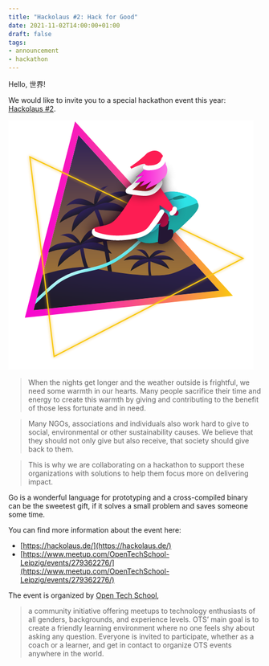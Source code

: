 ```yaml
---
title: "Hackolaus #2: Hack for Good"
date: 2021-11-02T14:00:00+01:00
draft: false
tags:
- announcement
- hackathon
---
```


Hello, 世界!

We would like to invite you to a special hackathon event this year: [Hackolaus #2](https://hackolaus.de/).

![](/images/hackolaus-grafik.png)

> When the nights get longer and the weather outside is frightful, we need
some warmth in our hearts. Many people sacrifice their time and energy to
create this warmth by giving and contributing to the benefit of those less
fortunate and in need.

> Many NGOs, associations and individuals also work hard to give to social,
environmental or other sustainability causes. We believe that they should not
only give but also receive, that society should give back to them.

> This is why we are collaborating on a hackathon to support these organizations
with solutions to help them focus more on delivering impact.

Go is a wonderful language for prototyping and a cross-compiled binary can be
the sweetest gift, if it solves a small problem and saves someone some time.

You can find more information about the event here:

* [https://hackolaus.de/](https://hackolaus.de/)
* [https://www.meetup.com/OpenTechSchool-Leipzig/events/279362276/](https://www.meetup.com/OpenTechSchool-Leipzig/events/279362276/)

The event is organized by [Open Tech School](https://www.meetup.com/OpenTechSchool-Leipzig),

> a community initiative offering meetups to technology enthusiasts of all
> genders, backgrounds, and experience levels. OTS’ main goal is to create a
> friendly learning environment where no one feels shy about asking any
> question. Everyone is invited to participate, whether as a coach or a
> learner, and get in contact to organize OTS events anywhere in the world.
